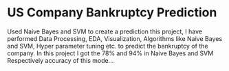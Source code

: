 # US Company Bankruptcy Prediction

Used Naive Bayes and SVM to create a prediction this project, I have performed Data Processing, EDA, Visualization, Algorithms like Naive Bayes and SVM, Hyper parameter tuning etc. to predict the bankruptcy of the company. In this project I got the 78% and 94% in Naive Bayes and SVM Respectively accuracy of this mode...
